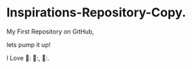 # Inspirations-Repository-Copy.

My First Repository on GitHub,

lets pump it up!

I Love 🍵: 🥧:, 🥊:.
